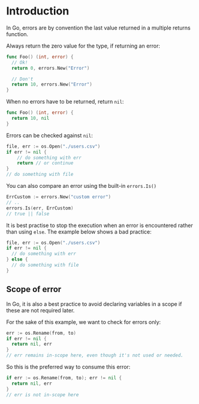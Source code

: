 # Introduction

In Go, errors are by convention the last value returned in a multiple returns function.

Always return the zero value for the type, if returning an error:

```go
func Foo() (int, error) {
  // Ok!
  return 0, errors.New("Error")

  // Don't
  return 10, errors.New("Error")
}
```

When no errors have to be returned, return `nil`:

```go
func Foo() (int, error) {
  return 10, nil
}
```

Errors can be checked against `nil`:

```go
file, err := os.Open("./users.csv")
if err != nil {
    // do something with err
    return // or continue
}
// do something with file
```

You can also compare an error using the built-in `errors.Is()`

```go
ErrCustom := errors.New("custom error")
// ..
errors.Is(err, ErrCustom)
// true || false
```

It is best practise to stop the execution when an error is encountered rather
than using `else`. The example below shows a bad practice:

```go
file, err := os.Open("./users.csv")
if err != nil {
  // do something with err
} else {
  // do something with file
}
```

## Scope of error

In Go, it is also a best practice to avoid declaring variables in a scope if
these are not required later.

For the sake of this example, we want to check for errors only:

```go
err := os.Rename(from, to)
if err != nil {
  return nil, err
}
// err remains in-scope here, even though it's not used or needed.
```

So this is the preferred way to consume this error:

```go
if err := os.Rename(from, to); err != nil {
  return nil, err
}
// err is not in-scope here
```
